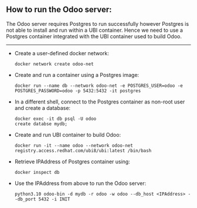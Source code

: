 How to run the Odoo server:
-------------

The Odoo server requires Postgres to run successfully however Postgres is not able to install and run within a UBI container. Hence we need to use a Postgres container integrated with the UBI container used to build Odoo.

*************************

- Create a user-defined docker network:
    
    `docker network create odoo-net`

- Create and run a container using a Postgres image:
    
    `docker run --name db --network odoo-net -e POSTGRES_USER=odoo -e POSTGRES_PASSWORD=odoo -p 5432:5432 -it postgres`

- In a different shell, connect to the Postgres container as non-root user and create a database:

    `docker exec -it db psql -U odoo`  
    `create databse mydb;`

- Create and run UBI container to build Odoo:
    
    `docker run -it --name odoo --network odoo-net registry.access.redhat.com/ubi8/ubi:latest /bin/bash`

- Retrieve IPAddress of Postgres container using:

    `docker inspect db`

- Use the IPAddress from above to run the Odoo server:

    `python3.10 odoo-bin -d mydb -r odoo -w odoo --db_host <IPAddress> --db_port 5432 -i INIT`